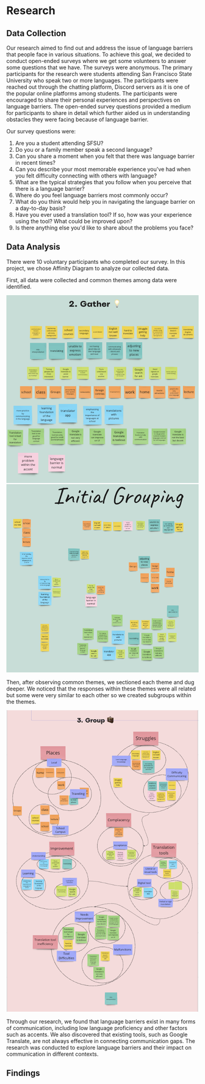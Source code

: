 # Research

## Data Collection

Our research aimed to find out and address the issue of language barriers that people face in various situations. To achieve this goal, we decided to conduct open-ended surveys where we get some volunteers to answer some questions that we have. The surveys were anonymous. The primary participants for the research were students attending San Francisco State University who speak two or more languages. The participants were reached out through the chatting platform, Discord servers as it is one of the popular online platforms among students. The participants were encouraged to share their personal experiences and perspectives on language barriers.  The open-ended survey questions provided a medium for participants to share in detail which further aided us in understanding obstacles they were facing because of language barrier.&#x20;

Our survey questions were:

1. Are you a student attending SFSU?
2. Do you or a family member speak a second language?
3. Can you share a moment when you felt that there was language barrier in recent times?
4. Can you describe your most memorable experience you've had when you felt difficulty connecting with others with language?
5. What are the typical strategies that you follow when you perceive that there is a language barrier?
6. Where do you feel language barriers most commonly occur?
7. What do you think would help you in navigating the language barrier on a day-to-day basis?
8. Have you ever used a translation tool? If so, how was your experience using the tool? What could be improved upon?
9. Is there anything else you'd like to share about the problems you face?

## Data Analysis

There were 10 voluntary participants who completed our survey. In this project, we chose Affinity Diagram to analyze our collected data.&#x20;

First, all data were collected and common themes among data were identified.                            &#x20;

&#x20;      ![](<.gitbook/assets/Screenshot 2023-05-23 at 8.18.47 PM (2).png>)          ![](<.gitbook/assets/Screenshot 2023-05-23 at 8.16.22 PM.png>)

Then, after observing common themes, we sectioned each theme and dug deeper. We noticed that the responses within these themes were all related but some were very similar to each other so we created subgroups within the themes.&#x20;

&#x20;                                       ![](<.gitbook/assets/Screenshot 2023-05-23 at 8.26.40 PM.png>)

Through our research, we found that language barriers exist in many forms of communication, including low language proficiency and other factors such as accents. We also discovered that existing tools, such as Google Translate, are not always effective in connecting communication gaps. The research was conducted to explore language barriers and their impact on communication in different contexts.

## Findings
